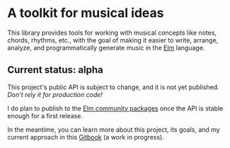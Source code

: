 # A toolkit for musical ideas

This library provides tools for working with musical concepts like notes, chords, rhythms, etc., with the goal of making it easier to write, arrange, analyze, and programmatically generate music in the [Elm](https://elm-lang.org/) language.

## Current status: alpha

This project's public API is subject to change, and it is not yet published. *Don't rely it for production code!*

I do plan to publish to the [Elm community packages](https://package.elm-lang.org/) once the API is stable enough for a first release.

In the meantime, you can learn more about this project, its goals, and my current approach in this [Gitbook](https://duncanmalashock.gitbook.io/music-theory/) (a work in progress).
